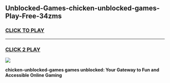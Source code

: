 
## Unblocked-Games-chicken-unblocked-games-Play-Free-34zms
<h3>
<a href="https://premium76.site?title=chicken-unblocked-games&ref=23A">CLICK TO PLAY</a></h3>
<hr>

<h3>
<a href="https://premium76.site?title=chicken-unblocked-games&ref=23A">CLICK 2 PLAY</a>
  
</h3>

<a href="https://premium76.site?title=chicken-unblocked-games&ref=23A"><img src="https://clearcache.store/games.png"></a>


**chicken-unblocked-games games unblocked: Your Gateway to Fun and Accessible Online Gaming**
